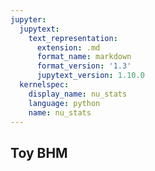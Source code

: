 ```yaml
---
jupyter:
  jupytext:
    text_representation:
      extension: .md
      format_name: markdown
      format_version: '1.3'
      jupytext_version: 1.10.0
  kernelspec:
    display_name: nu_stats
    language: python
    name: nu_stats
---
```


## Toy BHM

```python

```
